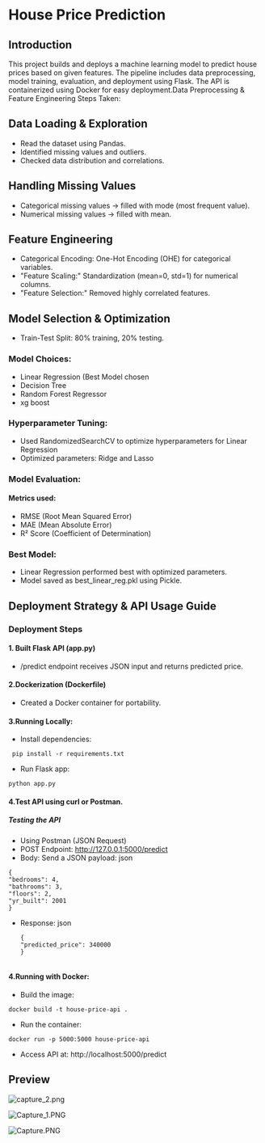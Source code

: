 # House Price Prediction 


## Introduction
This project builds and deploys a machine learning model to predict house prices based on given features. The pipeline includes data preprocessing, model training, evaluation, and deployment using Flask. The API is containerized using Docker for easy deployment.Data Preprocessing & Feature Engineering
Steps Taken:

## Data Loading & Exploration

- Read the dataset using Pandas.
- Identified missing values and outliers.
- Checked data distribution and correlations.

## Handling Missing Values

- Categorical missing values → filled with mode (most frequent value).
- Numerical missing values → filled with mean.

## Feature Engineering

- Categorical Encoding: One-Hot Encoding (OHE) for categorical variables.
- "Feature Scaling:" Standardization (mean=0, std=1) for numerical columns.
- "Feature Selection:" Removed highly correlated features.

## Model Selection & Optimization

- Train-Test Split: 80% training, 20% testing.

### Model Choices:

- Linear Regression (Best Model chosen
- Decision Tree
- Random Forest Regressor 
- xg boost

### Hyperparameter Tuning:

- Used RandomizedSearchCV to optimize hyperparameters for Linear Regression
- Optimized parameters: Ridge and Lasso

### Model Evaluation:

#### Metrics used:
- RMSE (Root Mean Squared Error)
- MAE (Mean Absolute Error)
- R² Score (Coefficient of Determination)

### Best Model:

- Linear Regression performed best with optimized parameters.
- Model saved as best_linear_reg.pkl using Pickle.

## Deployment Strategy & API Usage Guide

### Deployment Steps

#### 1. Built Flask API (app.py)

- /predict endpoint receives JSON input and returns predicted price.

#### 2.Dockerization (Dockerfile)

-  Created a Docker container for portability.

#### 3.Running Locally:

-  Install dependencies:
```
 pip install -r requirements.txt
```
  
-  Run Flask app:
  ```
python app.py
```

#### 4.Test API using curl or Postman.

##### Testing the API
-  Using Postman (JSON Request)
-  POST Endpoint: http://127.0.0.1:5000/predict
-  Body: Send a JSON payload:
   json
  ```
{
  "bedrooms": 4,
  "bathrooms": 3,
  "floors": 2,
  "yr_built": 2001
}
 ```
- Response:
  json
  ```
  {
  "predicted_price": 340000
  }


#### 4.Running with Docker:

-  Build the image:
```
docker build -t house-price-api .
```
  
-  Run the container:
 ```
docker run -p 5000:5000 house-price-api
```
  
-  Access API at: http://localhost:5000/predict

## Preview

![capture_2.png](capture_2.png)

![Capture_1.PNG](Capture_1.PNG)

![Capture.PNG](Capture.PNG)
